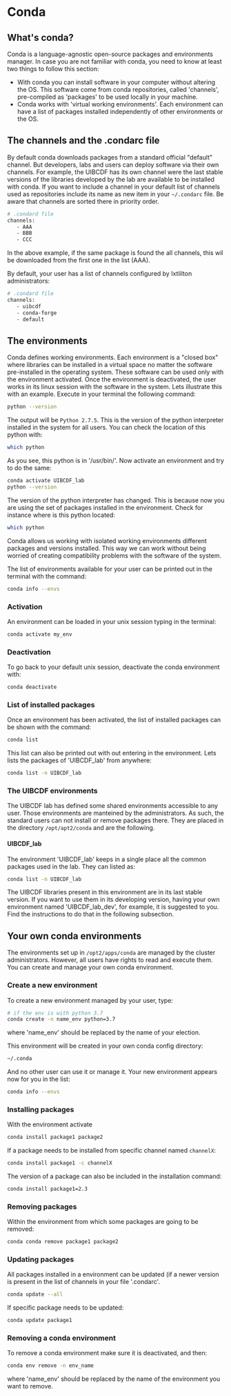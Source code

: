 # Conda

## What's conda?

Conda is a language-agnostic open-source packages and environments manager. In case you are not
familiar with conda, you need to know at least two things to follow this section:

- With conda you can install software in your computer without altering the OS. This 
  software come from conda repositories, called 'channels', pre-compiled as 'packages' to be used
  locally in your machine.
- Conda works with 'virtual working environments'. Each environment can have a list of packages
  installed independently of other environments or the OS.

## The channels and the .condarc file

By default conda downloads packages from a standard official "default" channel. But developers, labs and
users can deploy software via their own channels. For example, the UIBCDF has its own
channel were the last stable versions of the libraries developed by the lab are available to
be installed with conda. If you want to include a channel in your default list of channels used as
repositories include its name as new item in your `~/.condarc` file. Be aware that channels are
sorted there in priority order.

```bash
# .condard file
channels:
   - AAA
   - BBB
   - CCC
```

In the above example, if the same package is found the all channels, this wil be downloaded from
the first one in the list (AAA).

By default, your user has a list of channels configured by Ixtlilton administrators:

```bash
# .condard file
channels:
   - uibcdf
   - conda-forge
   - default
```

## The environments

Conda defines working environments. Each environment is a "closed box" where libraries can be
installed in a virtual space no matter the software pre-installed in the operating system. These
software can be used only with the environment activated. Once the environment is deactivated, the
user works in its linux session with the software in the system. Lets illustrate this with an
example. Execute in your terminal the following command:

```bash
python --version
```

The output will be `Python 2.7.5`. This is the version of the python interpreter installed in the
system for all users. You can check the location of this python with:

```bash
which python
```

As you see, this python is in '/usr/bin/'. Now activate an environment and try to do the same:

```bash
conda activate UIBCDF_lab
python --version
```

The version of the python interpreter has changed. This is because now you are using the set of
packages installed in the environment. Check for instance where is this python located:

```bash
which python
```

Conda allows us working with isolated working environments different packages and versions
installed. This way we can work without being worried of creating compatibility
problems with the software of the system.

The list of environments available for your user can be printed out in the terminal with the
command:

```bash
conda info --envs
```

### Activation

An environment can be loaded in your unix session typing in the terminal:

```bash
conda activate my_env
```

### Deactivation

To go back to your default unix session, deactivate the conda environment with:

```bash
conda deactivate
```

### List of installed packages

Once an environment has been activated, the list of installed packages can be shown with the
command:

```bash
conda list
```

This list can also be printed out with out entering in the environment. Lets lists the packages of
'UIBCDF\_lab' from anywhere:

```bash
conda list -n UIBCDF_lab
```

### The UIBCDF environments

The UIBCDF lab has defined some shared environments accessible to any user. Those environments are
manteined by the administrators. As such, the standard users can not install or remove
packages there. They are placed in the directory `/opt/apt2/conda` and are the following.

#### UIBCDF\_lab

The environment 'UIBCDF\_lab' keeps in a single place all the common packages used in the lab. They
can listed as:

```bash
conda list -n UIBCDF_lab
```

The UIBCDF libraries present in this environment are in its last stable version. If you want to use them in its developing
version, having your own environment named 'UIBCDF\_lab\_dev', for example, it is suggested to you.
Find the instructions to do that in the following subsection.

## Your own conda environments

The environments set up in `/opt2/apps/conda` are managed by the cluster administrators. However, all
users have rights to read and execute them. You can create and manage your own conda environment.

### Create a new environment

To create a new environment managed by your user, type:

```bash
# if the env is with python 3.7
conda create -n name_env python=3.7
```

where 'name\_env' should be replaced by the name of your election.

This environment will be created in your own conda config directory:

```bash
~/.conda
```

And no other user can use it or manage it. Your new environment appears now for you in the list:

```bash
conda info --envs
```

### Installing packages

With the environment activate

```bash
conda install package1 package2
```

If a package needs to be installed from specific channel named `channelX`:

```bash
conda install package1 -c channelX
```

The version of a package can also be included in the installation command:

```bash
conda install package1=2.3
```

### Removing packages

Within the environment from which some packages are going to be removed:

```bash
conda conda remove package1 package2
```

### Updating packages

All packages installed in a environment can be updated (if a newer version is present in the
list of channels in your file '.condarc'.

```bash
conda update --all
```

If specific package needs to be updated:

```bash
conda update package1
```

### Removing a conda environment

To remove a conda environment make sure it is deactivated, and then:

```bash
conda env remove -n env_name
```

where 'name\_env' should be replaced by the name of the environment you want to remove.


